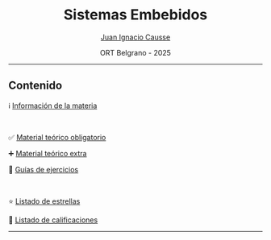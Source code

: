 <h1 align="center">Sistemas Embebidos</h1>
<p align="center"><a href="mailto:juan.causse@ort.edu.ar">Juan Ignacio Causse</a></p>
<p align="center">ORT Belgrano - 2025</p>

---

## Contenido

ℹ️ [Información de la materia](https://github.com/jcausse/ort_se/blob/main/info/info.pdf)

<br/>

✅ [Material teórico obligatorio](https://github.com/jcausse/ort_se/blob/main/teoricas)

➕ [Material teórico extra](https://github.com/jcausse/ort_se/blob/main/teoricas/extras)

💪 [Guías de ejercicios](https://github.com/jcausse/ort_se/blob/main/guias)

 <br/>

⭐ [Listado de estrellas](https://github.com/jcausse/ort_se/blob/main/info/stars.md)

📝 [Listado de calificaciones](https://github.com/jcausse/ort_se/blob/main/info/notas.md)

---
